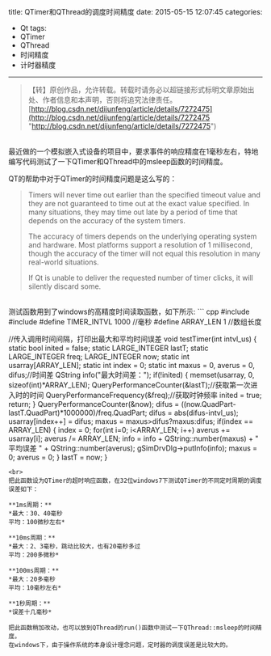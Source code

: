 title: QTimer和QThread的调度时间精度
date: 2015-05-15 12:07:45
categories:
- Qt
tags:
- QTimer
- QThread
- 时间精度
- 计时器精度
---
>【转】原创作品，允许转载。转载时请务必以超链接形式标明文章原始出处、作者信息和本声明，否则将追究法律责任。
>[http://blog.csdn.net/dijunfeng/article/details/7272475](http://blog.csdn.net/dijunfeng/article/details/7272475 "http://blog.csdn.net/dijunfeng/article/details/7272475")

<br>
最近做的一个模拟嵌入式设备的项目中，要求事件的响应精度在1毫秒左右，特地编写代码测试了一下QTimer和QThread中的msleep函数的时间精度。

QT的帮助中对于QTimer的时间精度问题是这么写的：
> Timers will never time out earlier than the specified timeout value and they are not guaranteed to time out at the exact value specified. In many situations, they may time out late by a period of time that depends on the accuracy of the system timers.
> 
> The accuracy of timers depends on the underlying operating system and hardware. Most platforms support a resolution of 1 millisecond, though the accuracy of the timer will not equal this resolution in many real-world situations.
> 
> If Qt is unable to deliver the requested number of timer clicks, it will silently discard some.

<br>
测试函数用到了windows的高精度时间读取函数，如下所示:
``` cpp
#include <Windows.h>
#include <math.h>
#define TIMER_INTVL  1000  //毫秒
#define ARRAY_LEN    1  //数组长度

//传入调用时间间隔，打印出最大和平均时间误差
void testTimer(int intvl_us)
{
    static bool inited = false;
    static LARGE_INTEGER lastT;
    static LARGE_INTEGER freq;
    LARGE_INTEGER now;
    static int usarray[ARRAY_LEN];
    static int index = 0;
    static int maxus = 0, averus = 0, difus;//时间差
    QString info("最大时间差：");
    if(!inited)
    {
        memset(usarray, 0, sizeof(int)*ARRAY_LEN);
        QueryPerformanceCounter(&lastT);//获取第一次进入时的时间
        QueryPerformanceFrequency(&freq);//获取时钟频率
        inited = true;
        return;
    }
    QueryPerformanceCounter(&now);
    difus = ((now.QuadPart-lastT.QuadPart)*1000000)/freq.QuadPart;
    difus = abs(difus-intvl_us);
    usarray[index++] = difus;
    maxus = maxus>difus?maxus:difus;
    if(index == ARRAY_LEN)
    {
        index = 0;
        for(int i=0; i<ARRAY_LEN; i++)
            averus += usarray[i];
        averus /= ARRAY_LEN;
        info = info + QString::number(maxus) + "  平均误差 " + QString::number(averus);
        gSimDrvDlg->putInfo(info);
        maxus = 0;
        averus = 0;
    }
    lastT = now;
}
```
<br>
把此函数设为QTimer的超时响应函数，在32位windows7下测试QTimer的不同定时周期的调度误差如下：

**1ms周期：**
*最大：30、40毫秒
平均：100微秒左右*

**10ms周期：**
*最大：2、3毫秒，跳动比较大，也有20毫秒多过
平均：200多微秒*

**100ms周期：**
*最大：20多毫秒
平均：10毫秒左右*

**1秒周期：**
*误差十几毫秒*

把此函数稍加改动，也可以放到QThread的run()函数中测试一下QThread::msleep的时间精度。
在windows下，由于操作系统的本身设计理念问题，定时器的调度误差是比较大的。
